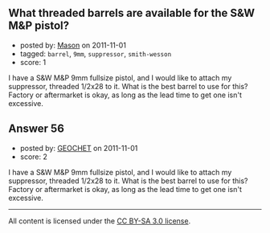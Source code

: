 ## What threaded barrels are available for the S&W M&P pistol?

- posted by: [Mason](https://stackexchange.com/users/-1/19-mason) on 2011-11-01
- tagged: `barrel`, `9mm`, `suppressor`, `smith-wesson`
- score: 1

I have a S&W M&P 9mm fullsize pistol, and I would like to attach my suppressor, threaded 1/2x28 to it. What is the best barrel to use for this? Factory or aftermarket is okay, as long as the lead time to get one isn't excessive.


## Answer 56

- posted by: [GEOCHET](https://stackexchange.com/users/-1/22-geochet) on 2011-11-01
- score: 2

I have a S&W M&P 9mm fullsize pistol, and I would like to attach my suppressor, threaded 1/2x28 to it. What is the best barrel to use for this? Factory or aftermarket is okay, as long as the lead time to get one isn't excessive.



---

All content is licensed under the [CC BY-SA 3.0 license](https://creativecommons.org/licenses/by-sa/3.0/).
